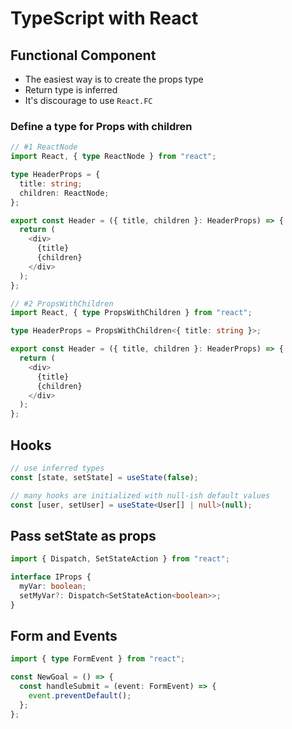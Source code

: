 # TypeScript with React

## Functional Component

- The easiest way is to create the props type
- Return type is inferred
- It's discourage to use `React.FC`

### Define a type for Props with children

```ts
// #1 ReactNode
import React, { type ReactNode } from "react";

type HeaderProps = {
  title: string;
  children: ReactNode;
};

export const Header = ({ title, children }: HeaderProps) => {
  return (
    <div>
      {title}
      {children}
    </div>
  );
};

// #2 PropsWithChildren
import React, { type PropsWithChildren } from "react";

type HeaderProps = PropsWithChildren<{ title: string }>;

export const Header = ({ title, children }: HeaderProps) => {
  return (
    <div>
      {title}
      {children}
    </div>
  );
};
```

## Hooks

```ts
// use inferred types
const [state, setState] = useState(false);

// many hooks are initialized with null-ish default values
const [user, setUser] = useState<User[] | null>(null);
```

## Pass setState as props

```ts
import { Dispatch, SetStateAction } from "react";

interface IProps {
  myVar: boolean;
  setMyVar?: Dispatch<SetStateAction<boolean>>;
}
```

## Form and Events

```ts
import { type FormEvent } from "react";

const NewGoal = () => {
  const handleSubmit = (event: FormEvent) => {
    event.preventDefault();
  };
};
```

